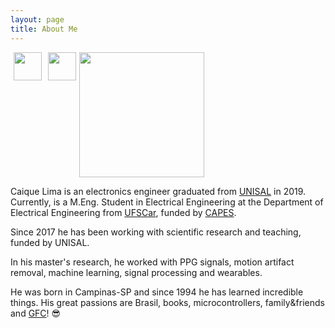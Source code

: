 ```yaml
---
layout: page
title: About Me
---
```


<!--![Profile picture.](/assets/profile_pic.jpg) 

<img src="https://github.com/ccaique-lima/webpage/blob/0ef2db712d5a7461c19fee08ea24be3f672f6511/assets/profile_pic.jpg"
     width=200px;
     height=auto /> -->
     
<img src="https://raw.githubusercontent.com/ccaique-lima/webpage/gh-pages/assets/profile_pic.jpg" width="200px" height="auto">

<a href="https://www.linkedin.com/in/caique-lima1/">
  <img src="https://raw.githubusercontent.com/ccaique-lima/webpage/gh-pages/assets/icon_linkedin.png" width="45px" height="auto" align="left" hspace="5">
</a>
<a href="http://lattes.cnpq.br/0894764660082882">
  <img src="https://raw.githubusercontent.com/ccaique-lima/webpage/gh-pages/assets/icon_lattes.png" width="45px" height="auto" align="left" hspace="5">
</a><br>

Caique Lima is an electronics engineer graduated from [UNISAL](https://unisal.br) in 2019. Currently, is a M.Eng. Student in Electrical Engineering at the Department of Electrical Engineering from [UFSCar](https://www.ufscar.br), funded by [CAPES](https://www.gov.br/capes/pt-br).

Since 2017 he has been working with scientific research and teaching, funded by UNISAL.

In his master's research, he worked with PPG signals, motion artifact removal, machine learning, signal processing and wearables.

He was born in Campinas-SP and since 1994 he has learned incredible things. His great passions are Brasil, books, microcontrollers, family&friends and [GFC](https://www.guaranifc.com.br/)! 😎

